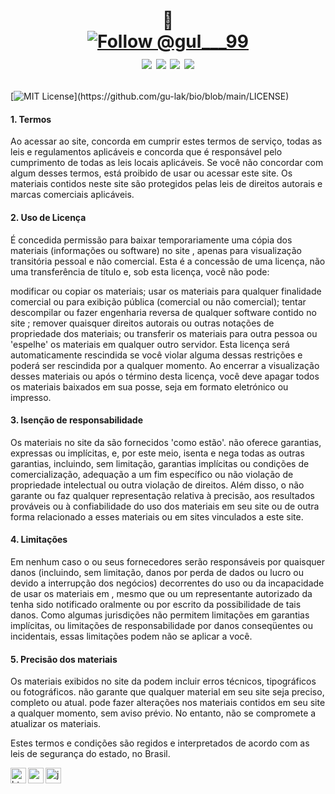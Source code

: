 <h1 align="center">
  <p>
    👋  <br>
    <a href="https://twitter.com/intent/follow?screen_name=gul___99">
    <img src="https://img.shields.io/twitter/follow/gul___99.svg?label=Follow%20@gul___99" alt="Follow @gul___99"/>
      <br>
      <a href="https://linkedin.com/in/igoreduardogulak">
  <img src="https://img.shields.io/badge/-Igor%20Eduardo%20%20Gulak-0077B5?style=flat&logo=Linkedin&logoColor=white"/></a>

<a href="mailto:gulak@alunos.utfpr.edu.br">
  <img src="https://img.shields.io/badge/-gulak@alunos.utfpr.edu.br-D14836?style=flat&logo=Gmail&logoColor=white"/></a>
      
<a href="https://instagram.com/ohgulak">
  <img src="https://img.shields.io/badge/-@ohgulak-E4405F?style=flat&logo=Instagram&logoColor=white"/></a>

<a href="https://www.behance.net/gulak">
  <img src="https://img.shields.io/badge/-Igor%20Eduado%20Gulak-1769FF?style=flat&logo=Behance&logoColor=white"/></a>

</h1>
    
[![MIT License](https://img.shields.io/apm/l/atomic-design-ui.svg?)](https://github.com/gu-lak/bio/blob/main/LICENSE) 

  <h4>1. Termos</h4>
    Ao acessar ao site, concorda em cumprir estes termos de serviço, todas as leis e regulamentos aplicáveis e concorda que é responsável pelo 
    cumprimento de todas as leis locais aplicáveis. Se você não concordar com algum desses termos, está proibido de usar ou acessar este site. Os 
    materiais contidos neste site são protegidos pelas leis de direitos autorais e marcas comerciais aplicáveis.

  <h4>2. Uso de Licença</h4>
    É concedida permissão para baixar temporariamente uma cópia dos materiais (informações ou software) no site , apenas para visualização
    transitória pessoal e não comercial. Esta é a concessão de uma licença, não uma transferência de título e, sob esta licença, você não pode:
    <p>modificar ou copiar os materiais; 
    usar os materiais para qualquer finalidade comercial ou para exibição pública (comercial ou não comercial); 
    tentar descompilar ou fazer engenharia reversa de qualquer software contido no site ; 
    remover quaisquer direitos autorais ou outras notações de propriedade dos materiais; ou 
    transferir os materiais para outra pessoa ou 'espelhe' os materiais em qualquer outro servidor.
    Esta licença será automaticamente rescindida se você violar alguma dessas restrições e poderá ser rescindida por a qualquer momento. Ao
    encerrar a visualização desses materiais ou após o término desta licença, você deve apagar todos os materiais baixados em sua posse, seja em
    formato eletrónico ou impresso.</p>

  <h4>3. Isenção de responsabilidade</h4>
    Os materiais no site da são fornecidos 'como estão'. não oferece garantias, expressas ou implícitas, e, por este meio, isenta e nega todas as
    outras garantias, incluindo, sem limitação, garantias implícitas ou condições de comercialização, adequação a um fim específico ou não
    violação de propriedade intelectual ou outra violação de direitos.
    Além disso, o não garante ou faz qualquer representação relativa à precisão, aos resultados prováveis ou à confiabilidade do uso dos
    materiais em seu site ou de outra forma relacionado a esses materiais ou em sites vinculados a este site.

  <h4>4. Limitações</h4>
    Em nenhum caso o ou seus fornecedores serão responsáveis por quaisquer danos (incluindo, sem limitação, danos por perda de dados ou lucro ou
    devido a interrupção dos negócios) decorrentes do uso ou da incapacidade de usar os materiais em , mesmo que ou um representante autorizado da
    tenha sido notificado oralmente ou por escrito da possibilidade de tais danos. Como algumas jurisdições não permitem limitações em garantias
    implícitas, ou limitações de responsabilidade por danos conseqüentes ou incidentais, essas limitações podem não se aplicar a você.

  <h4>5. Precisão dos materiais</h4>
    Os materiais exibidos no site da podem incluir erros técnicos, tipográficos ou fotográficos. não garante que qualquer material em seu site
    seja preciso, completo ou atual. pode fazer alterações nos materiais contidos em seu site a qualquer momento, sem aviso prévio. No entanto,
    não se compromete a atualizar os materiais.

Estes termos e condições são regidos e interpretados de acordo com as leis de segurança do estado, no Brasil.
    
<img align="left" src="https://github.com/leungwensen/svg-icon/blob/master/dist/svg/logos/html-5.svg" height="25" alt="html5 icon"/>
<img align="left" src="https://github.com/leungwensen/svg-icon/blob/master/dist/svg/logos/css-3.svg" height="25" alt="css3 icon"/>
<img align="left" src="https://github.com/leungwensen/svg-icon/blob/master/dist/svg/logos/javascript.svg" height="25" alt="js icon"/>
